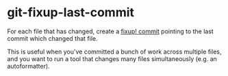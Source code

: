 # git-fixup-last-commit

For each file that has changed, create a [fixup! commit](https://git-scm.com/docs/git-commit#Documentation/git-commit.txt---fixupltcommitgt) pointing to the last commit which changed that file.

This is useful when you've committed a bunch of work across multiple files,
and you want to run a tool that changes many files simultaneously (e.g. an autoformatter).

